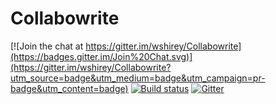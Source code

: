# Collabowrite

[![Join the chat at https://gitter.im/wshirey/Collabowrite](https://badges.gitter.im/Join%20Chat.svg)](https://gitter.im/wshirey/Collabowrite?utm_source=badge&utm_medium=badge&utm_campaign=pr-badge&utm_content=badge)
[![Build status](https://ci.appveyor.com/api/projects/status/gt8ln0x3iyrj8v7f?svg=true)](https://ci.appveyor.com/project/wshirey/collabowrite)
[![Gitter](https://badges.gitter.im/Join%20Chat.svg)](https://gitter.im/wshirey/Collabowrite?utm_source=badge&utm_medium=badge&utm_campaign=pr-badge)
